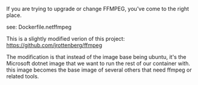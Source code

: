 If you are trying to upgrade or change FFMPEG, you've come to the right place.

see: Dockerfile.netffmpeg

This is a slightly modified verion of this project: https://github.com/jrottenberg/ffmpeg

The modification is that instead of the image base being
ubuntu, it's the Microsoft dotnet image that we want to run
the rest of our container with. this image becomes the 
base image of several others that need ffmpeg or related tools.